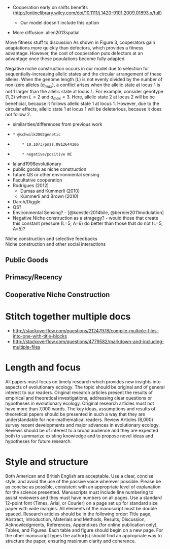 * Cooperation early on shifts benefits (http://onlinelibrary.wiley.com/doi/10.1111/j.1420-9101.2009.01893.x/full)
    * Our model doesn't include this option

* More diffusion: allen2013spatial

Move fitness stuff to discussion
    As shown in Figure 3, cooperators gain adaptations more quickly than defectors, which provides a fitness advantage.
    However, the cost of cooperation puts defectors at an advantage once these populations become fully adapted.

                                                                                    
Negative niche construction occurs in our model due to selection for sequentially-increasing allelic states and the circular arrangement of these alleles. When the genome length ($L$) is not evenly divided by the number of non-zero alleles ($a_{max}$), a conflict arises when the allelic state at locus $1$ is not 1 larger than the allelic state at locus $L$. For example, consider genotype $(1,2)$ when $L=2$ and $a_{max}=3$. Here, allelic state $2$ at locus 2 will be be beneficial, because it follows allelic state $1$ at locus 1. However, due to the circular effects, allelic state $1$ at locus 1 will be deleterious, because it does not follow $2$.
      
                                                                                
* similarities/differences from previous work                                   
*     * @schwilk2002genetic                                                       
*         * 10.1073/pnas.0812644106                                                   
*         * negative/positive NC                                                          
* laland1996evolutionary                                                    
* public goods as niche construction                                            
* future QS or other environmental sensing                                      
* Facultative cooperation                                                       
* Rodrigues (2012)                                                          
    * Dumas and Kümmerli (2010)                                                 
    * Kümmerli and Brown (2010)                                                 
* Darch/Diggle                                                              
* QS?                                                                       
* Environmental Sensing? - [@koestler2014bile, @bernier2011modulation]      
* Negative Niche construction as a stragegy? - would those that create this constant pressure (L=5, A=6) do better than those that do not (L=5, A=5)?

Niche construction and selective feedbacks                                      
Niche construction and other social interactions                                


## Public Goods                                                                 

## Primacy/Recency                                                              

## Cooperative Niche Construction 

# Stitch together multiple docs
* http://stackoverflow.com/questions/21247978/compile-multiple-files-into-one-with-title-blocks
* http://stackoverflow.com/questions/4779582/markdown-and-including-multiple-files


# Length and focus

All papers must focus on timely research which provides new insights into
aspects of evolutionary ecology. The topic should be original and of general
interest to our readers. Original research articles present the results of
empirical and theoretical investigations, addressing clear questions or
hypotheses in evolutionary ecology. Original research articles must not have
more than 7,000 words. The key ideas, assumptions and results of theoretical
papers should be presented in such a way that they are understandable for
non-mathematical readers. Review Articles (8,000) survey recent developments
and major advances in evolutionary ecology. Reviews should be of interest to a
broad audience and they are expected both to summarize existing knowledge and
to propose novel ideas and hypotheses for future research.

# Style and structure

Both American and British English are acceptable. Use a clear, concise style,
and avoid the use of the passive voice wherever possible. Please be as concise
as possible, consistent with an appropriate level of explanation for the
science presented. Manuscripts must include line numbering to assist reviewers
and they must have numbers on all pages. Use a standard 12-point font (Times,
Arial, or Courier) on a page set up for standard size paper with wide margins.
All elements of the manuscript must be double spaced. Research articles should
be in the following order: Title page, Abstract, Introduction, Materials and
Methods, Results, Discussion, Acknowledgments, References, Appendixes (for
online publication only), Tables, and Figures. Each table and figure should
begin on a new page. For the other manuscript types the author(s) should find
an appropriate way to structure the paper, ensuring maximum clarity and
coherence.

